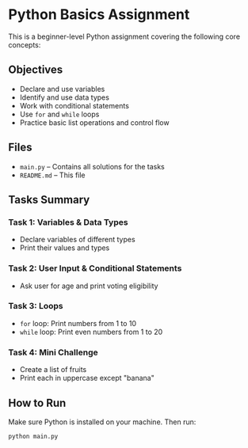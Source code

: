 # Python Basics Assignment

This is a beginner-level Python assignment covering the following core concepts:

##  Objectives
- Declare and use variables
- Identify and use data types
- Work with conditional statements
- Use `for` and `while` loops
- Practice basic list operations and control flow

##  Files

- `main.py` – Contains all solutions for the tasks
- `README.md` – This file

##  Tasks Summary

### Task 1: Variables & Data Types
- Declare variables of different types
- Print their values and types

### Task 2: User Input & Conditional Statements
- Ask user for age and print voting eligibility

### Task 3: Loops
- `for` loop: Print numbers from 1 to 10
- `while` loop: Print even numbers from 1 to 20

### Task 4: Mini Challenge
- Create a list of fruits
- Print each in uppercase except "banana"

##  How to Run

Make sure Python is installed on your machine. Then run:

```bash
python main.py

